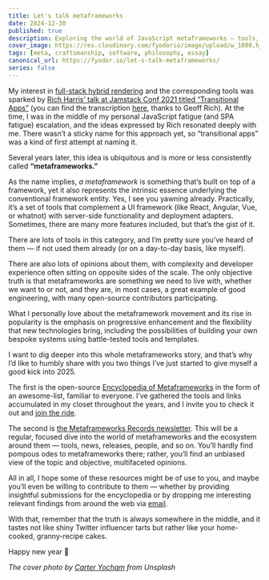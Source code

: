 ```yaml
---
title: Let's talk metaframeworks
date: 2024-12-30
published: true
description: Exploring the world of JavaScript metaframeworks — tools, trends, and insights — through a new newsletter and an open encyclopedia for developers.
cover_image: https://res.cloudinary.com/fyodorio/image/upload/w_1000,h_420,c_fill,g_auto,q_auto,f_auto/v1735586201/tnYWFvkf.jpg
tags: [meta, craftsmanship, software, philosophy, essay]
canonical_url: https://fyodor.io/let-s-talk-metaframeworks/
series: false
---
```


My interest in [full-stack hybrid rendering](https://nuxt.com/docs/guide/concepts/rendering) and the corresponding tools was sparked by [Rich Harris’ talk at Jamstack Conf 2021 titled “Transitional Apps”](https://www.youtube.com/watch?v=860d8usGC0o) (you can find the transcription [here](https://geoffrich.net/posts/rich-harris-jamstack-conf-2021/), thanks to Geoff Rich). At the time, I was in the middle of my personal JavaScript fatigue (and SPA fatigue) escalation, and the ideas expressed by Rich resonated deeply with me. There wasn’t a sticky name for this approach yet, so “transitional apps” was a kind of first attempt at naming it.

Several years later, this idea is ubiquitous and is more or less consistently called **“metaframeworks.”**

As the name implies, _a metaframework_ is something that’s built on top of a framework, yet it also represents the intrinsic essence underlying the conventional framework entity. Yes, I see you yawning already. Practically, it’s a set of tools that complement a UI framework (like React, Angular, Vue, or whatnot) with server-side functionality and deployment adapters. Sometimes, there are many more features included, but that’s the gist of it.

There are lots of tools in this category, and I’m pretty sure you’ve heard of them — if not used them already (or on a day-to-day basis, like myself).

There are also lots of opinions about them, with complexity and developer experience often sitting on opposite sides of the scale. The only objective truth is that metaframeworks are something we need to live with, whether we want to or not, and they are, in most cases, a great example of good engineering, with many open-source contributors participating.

What I personally love about the metaframework movement and its rise in popularity is the emphasis on progressive enhancement and the flexibility that new technologies bring, including the possibilities of building your own bespoke systems using battle-tested tools and templates.

I want to dig deeper into this whole metaframeworks story, and that’s why I’d like to humbly share with you two things I’ve just started to give myself a good kick into 2025.

The first is the open-source [Encyclopedia of Metaframeworks](https://github.com/fyodorio/awesome-metaframeworks) in the form of an awesome-list, familiar to everyone. I’ve gathered the tools and links accumulated in my closet throughout the years, and I invite you to check it out and [join the ride](https://github.com/fyodorio/awesome-metaframeworks/blob/main/CONTRIBUTING.md).

The second is [the Metaframeworks Records newsletter](https://metaframe.works). This will be a regular, focused dive into the world of metaframeworks and the ecosystem around them — tools, news, releases, people, and so on. You’ll hardly find pompous odes to metaframeworks there; rather, you’ll find an unbiased view of the topic and objective, multifaceted opinions.

All in all, I hope some of these resources might be of use to you, and maybe you’ll even be willing to contribute to them — whether by providing insightful submissions for the encyclopedia or by dropping me interesting relevant findings from around the web via [email](mailto:ping@fyodor.io).

With that, remember that the truth is always somewhere in the middle, and it tastes not like shiny Twitter influencer tarts but rather like your home-cooked, granny-recipe cakes.

Happy new year 🎄

_The cover photo by [Carter Yocham](https://unsplash.com/@carteryocham) from Unsplash_
      